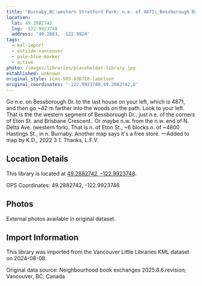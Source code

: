 ```yaml
---
title: "Burnaby,BC:western Stratford Park; n.e. of 4871\_Bessborough Dr."
location:
  lat: 49.2882742
  lng: -122.9923748
  address: '49.2883, -122.9924'
tags:
  - kml-import
  - outside-vancouver
  - pale-blue-marker
  - active
photo: /images/libraries/placeholder-library.jpg
established: unknown
original_style: icon-503-93D7E8-labelson
original_coordinates: '-122.9923748,49.2882742,0'
---
```

Go n.e. on Bessborough Dr. to the last house on your left, which is 4871, and then go ~42 m farther into the woods on the path. Look to your left.
That is the the western segment of Bessborough Dr., just n.e. of the corners of Eton St. and Brisbane Crescent.. 
Or maybe n.w. from the n.w. end of N. Delta Ave. (western fork). 
That is n. of Eton St., ~6 blocks n. of ~4800 Hastings St., in n. Burnaby.
 Another map says it's a free store.
—Added to map by K.D., 2022 3 1. Thanks, L.F.V.

## Location Details

This library is located at [49.2882742, -122.9923748](https://www.google.com/maps?q=49.2882742,-122.9923748).

GPS Coordinates: 49.2882742, -122.9923748

## Photos

External photos available in original dataset.

## Import Information

This library was imported from the Vancouver Little Libraries KML dataset on 2024-08-08.

Original data source: Neighbourhood book exchanges 2025.8.6.revision; Vancouver, BC, Canada
